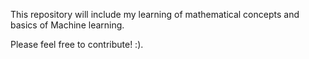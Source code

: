 This repository will include my learning of mathematical concepts and basics of Machine learning.

Please feel free to contribute! :).
